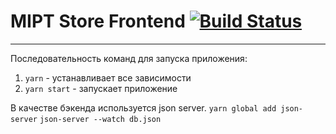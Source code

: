 # MIPT Store Frontend [![Build Status](https://travis-ci.com/SNVC1/devops-2020.svg?token=1eqkPsLFhPaKepysEJyt&branch=master)](https://travis-ci.com/SNVC1/devops-2020)

---
Последовательность команд для запуска приложения:
1. `yarn` - устанавливает все зависимости
2. `yarn start` - запускает приложение

В качестве бэкенда используется json server.
`yarn global add json-server`
`json-server --watch db.json`
